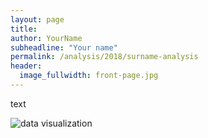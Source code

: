 ```yaml
---
layout: page
title:
author: YourName
subheadline: "Your name"
permalink: /analysis/2018/surname-analysis
header:
  image_fullwidth: front-page.jpg
---
```

text

![data visualization](filename.jpg "Caption")
